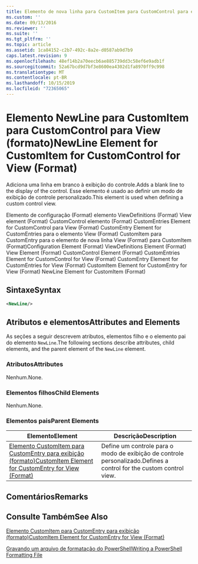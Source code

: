 ```yaml
---
title: Elemento de nova linha para CustomItem para CustomControl para exibição (formato) | Microsoft Docs
ms.custom: ''
ms.date: 09/13/2016
ms.reviewer: ''
ms.suite: ''
ms.tgt_pltfrm: ''
ms.topic: article
ms.assetid: 1ca84152-c2b7-492c-8a2e-d0587ab9d7b9
caps.latest.revision: 9
ms.openlocfilehash: 48ef14b2a70eecb6ae885739dd3c58ef6e9adb1f
ms.sourcegitcommit: 52a67bcd9d7bf3e8600ea4302d1fa8970ff9c998
ms.translationtype: MT
ms.contentlocale: pt-BR
ms.lasthandoff: 10/15/2019
ms.locfileid: "72365065"
---
```

# <a name="newline-element-for-customitem-for-customcontrol-for-view-format"></a><span data-ttu-id="2facb-102">Elemento NewLine para CustomItem para CustomControl para View (formato)</span><span class="sxs-lookup"><span data-stu-id="2facb-102">NewLine Element for CustomItem for CustomControl for View (Format)</span></span>

<span data-ttu-id="2facb-103">Adiciona uma linha em branco à exibição do controle.</span><span class="sxs-lookup"><span data-stu-id="2facb-103">Adds a blank line to the display of the control.</span></span> <span data-ttu-id="2facb-104">Esse elemento é usado ao definir um modo de exibição de controle personalizado.</span><span class="sxs-lookup"><span data-stu-id="2facb-104">This element is used when defining a custom control view.</span></span>

<span data-ttu-id="2facb-105">Elemento de configuração (Format) elemento ViewDefinitions (Format) View element (Format) CustomControl elemento (Format) CustomEntries Element for CustomControl para View (Format) CustomEntry Element for CustomEntries para o elemento View (Format) CustomItem para CustomEntry para o elemento de nova linha View (Format) para CustomItem (Format)</span><span class="sxs-lookup"><span data-stu-id="2facb-105">Configuration Element (Format) ViewDefinitions Element (Format) View Element (Format) CustomControl Element (Format) CustomEntries Element for CustomControl for View (Format) CustomEntry Element for CustomEntries for View (Format) CustomItem Element for CustomEntry for View (Format) NewLine Element for CustomItem (Format)</span></span>

## <a name="syntax"></a><span data-ttu-id="2facb-106">Sintaxe</span><span class="sxs-lookup"><span data-stu-id="2facb-106">Syntax</span></span>

```xml
<NewLine/>
```

## <a name="attributes-and-elements"></a><span data-ttu-id="2facb-107">Atributos e elementos</span><span class="sxs-lookup"><span data-stu-id="2facb-107">Attributes and Elements</span></span>

<span data-ttu-id="2facb-108">As seções a seguir descrevem atributos, elementos filho e o elemento pai do elemento `NewLine`.</span><span class="sxs-lookup"><span data-stu-id="2facb-108">The following sections describe attributes, child elements, and the parent element of the `NewLine` element.</span></span>

### <a name="attributes"></a><span data-ttu-id="2facb-109">Atributos</span><span class="sxs-lookup"><span data-stu-id="2facb-109">Attributes</span></span>

<span data-ttu-id="2facb-110">Nenhum.</span><span class="sxs-lookup"><span data-stu-id="2facb-110">None.</span></span>

### <a name="child-elements"></a><span data-ttu-id="2facb-111">Elementos filhos</span><span class="sxs-lookup"><span data-stu-id="2facb-111">Child Elements</span></span>

<span data-ttu-id="2facb-112">Nenhum.</span><span class="sxs-lookup"><span data-stu-id="2facb-112">None.</span></span>

### <a name="parent-elements"></a><span data-ttu-id="2facb-113">Elementos pais</span><span class="sxs-lookup"><span data-stu-id="2facb-113">Parent Elements</span></span>

|<span data-ttu-id="2facb-114">Elemento</span><span class="sxs-lookup"><span data-stu-id="2facb-114">Element</span></span>|<span data-ttu-id="2facb-115">Descrição</span><span class="sxs-lookup"><span data-stu-id="2facb-115">Description</span></span>|
|-------------|-----------------|
|[<span data-ttu-id="2facb-116">Elemento CustomItem para CustomEntry para exibição (formato)</span><span class="sxs-lookup"><span data-stu-id="2facb-116">CustomItem Element for CustomEntry for View (Format)</span></span>](./customitem-element-for-customentry-for-customcontrol-for-view-format.md)|<span data-ttu-id="2facb-117">Define um controle para o modo de exibição de controle personalizado.</span><span class="sxs-lookup"><span data-stu-id="2facb-117">Defines a control for the custom control view.</span></span>|

## <a name="remarks"></a><span data-ttu-id="2facb-118">Comentários</span><span class="sxs-lookup"><span data-stu-id="2facb-118">Remarks</span></span>

## <a name="see-also"></a><span data-ttu-id="2facb-119">Consulte Também</span><span class="sxs-lookup"><span data-stu-id="2facb-119">See Also</span></span>

[<span data-ttu-id="2facb-120">Elemento CustomItem para CustomEntry para exibição (formato)</span><span class="sxs-lookup"><span data-stu-id="2facb-120">CustomItem Element for CustomEntry for View (Format)</span></span>](./customitem-element-for-customentry-for-customcontrol-for-view-format.md)

[<span data-ttu-id="2facb-121">Gravando um arquivo de formatação do PowerShell</span><span class="sxs-lookup"><span data-stu-id="2facb-121">Writing a PowerShell Formatting File</span></span>](./writing-a-powershell-formatting-file.md)
